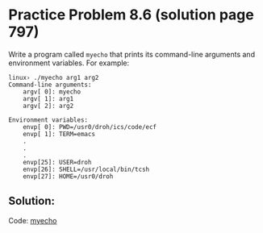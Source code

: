 # Practice Problem 8.6 (solution page 797)
Write a program called `myecho` that prints its command-line arguments and environment variables. For example:

```
linux› ./myecho arg1 arg2
Command-line arguments:
    argv[ 0]: myecho
    argv[ 1]: arg1
    argv[ 2]: arg2

Environment variables:
    envp[ 0]: PWD=/usr0/droh/ics/code/ecf
    envp[ 1]: TERM=emacs
    .
    .
    .
    envp[25]: USER=droh
    envp[26]: SHELL=/usr/local/bin/tcsh
    envp[27]: HOME=/usr0/droh
```

## Solution:

Code: [myecho](../../problems/8/8.6.c)